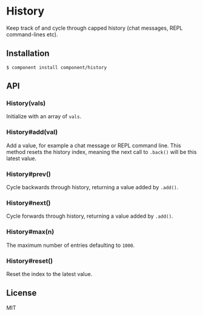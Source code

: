 
# History

  Keep track of and cycle through capped history (chat messages, REPL command-lines etc).

## Installation

```
$ component install component/history
```

## API

### History(vals)

  Initialize with an array of `vals`.
  
### History#add(val)

  Add a value, for example a chat message or REPL command line.
  This method resets the history index, meaning the next call
  to `.back()` will be this latest value.

### History#prev()

  Cycle backwards through history, returning a value added by `.add()`.

### History#next()

  Cycle forwards through history, returning a value added by `.add()`.

### History#max(n)

  The maximum number of entries defaulting to `1000`.

### History#reset()

  Reset the index to the latest value.

## License

  MIT